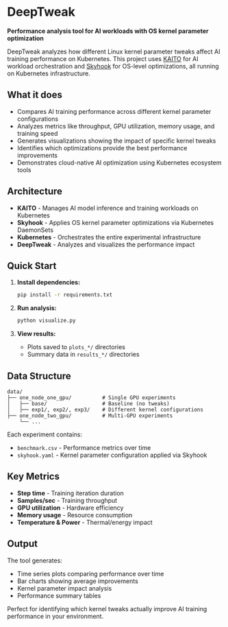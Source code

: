 # DeepTweak

**Performance analysis tool for AI workloads with OS kernel parameter optimization**

DeepTweak analyzes how different Linux kernel parameter tweaks affect AI training performance on Kubernetes. This project uses [KAITO](https://github.com/Azure/kaito) for AI workload orchestration and [Skyhook](https://github.com/skyhookdm/skyhook) for OS-level optimizations, all running on Kubernetes infrastructure.

## What it does

- Compares AI training performance across different kernel parameter configurations
- Analyzes metrics like throughput, GPU utilization, memory usage, and training speed
- Generates visualizations showing the impact of specific kernel tweaks
- Identifies which optimizations provide the best performance improvements
- Demonstrates cloud-native AI optimization using Kubernetes ecosystem tools

## Architecture

- **KAITO** - Manages AI model inference and training workloads on Kubernetes
- **Skyhook** - Applies OS kernel parameter optimizations via Kubernetes DaemonSets
- **Kubernetes** - Orchestrates the entire experimental infrastructure
- **DeepTweak** - Analyzes and visualizes the performance impact

## Quick Start

1. **Install dependencies:**
   ```bash
   pip install -r requirements.txt
   ```

2. **Run analysis:**
   ```bash
   python visualize.py
   ```

3. **View results:**
   - Plots saved to `plots_*/` directories
   - Summary data in `results_*/` directories

## Data Structure

```
data/
├── one_node_one_gpu/          # Single GPU experiments
│   ├── base/                  # Baseline (no tweaks)
│   ├── exp1/, exp2/, exp3/    # Different kernel configurations
├── one_node_two_gpu/          # Multi-GPU experiments
    └── ...
```

Each experiment contains:
- `benchmark.csv` - Performance metrics over time
- `skyhook.yaml` - Kernel parameter configuration applied via Skyhook

## Key Metrics

- **Step time** - Training iteration duration
- **Samples/sec** - Training throughput
- **GPU utilization** - Hardware efficiency
- **Memory usage** - Resource consumption
- **Temperature & Power** - Thermal/energy impact

## Output

The tool generates:
- Time series plots comparing performance over time
- Bar charts showing average improvements
- Kernel parameter impact analysis
- Performance summary tables

Perfect for identifying which kernel tweaks actually improve AI training performance in your environment.
